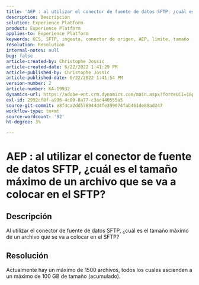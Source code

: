 ```yaml
---
title: 'AEP : al utilizar el conector de fuente de datos SFTP, ¿cuál es el tamaño máximo de un archivo que se va a colocar en el SFTP?'
description: Descripción
solution: Experience Platform
product: Experience Platform
applies-to: Experience Platform
keywords: KCS, SFTP, ingesta, conector de origen, AEP, límite, tamaño
resolution: Resolution
internal-notes: null
bug: false
article-created-by: Christophe Jossic
article-created-date: 6/22/2022 1:41:29 PM
article-published-by: Christophe Jossic
article-published-date: 6/22/2022 1:41:54 PM
version-number: 2
article-number: KA-19932
dynamics-url: https://adobe-ent.crm.dynamics.com/main.aspx?forceUCI=1&pagetype=entityrecord&etn=knowledgearticle&id=360ee7ff-30f2-ec11-bb3d-6045bd0158c7
exl-id: 2992cf8f-a996-4c00-8a77-c3ac440555a5
source-git-commit: e8f4ca2dd578944d4fe399074fab461de88ad247
workflow-type: tm+mt
source-wordcount: '92'
ht-degree: 3%

---
```


# AEP : al utilizar el conector de fuente de datos SFTP, ¿cuál es el tamaño máximo de un archivo que se va a colocar en el SFTP?

## Descripción

Al utilizar el conector de fuente de datos SFTP, ¿cuál es el tamaño máximo de un archivo que se va a colocar en el SFTP?

## Resolución


Actualmente hay un máximo de 1500 archivos, todos los cuales ascienden a un máximo de 100 GB de tamaño (acumulado).
